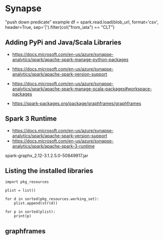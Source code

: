 # Synapse


"push down predicate" example
df = spark.read.load(blob_url, format='csv', header=True, sep='|').filter(col("from_iata") == "CLT")

## Adding PyPi and Java/Scala Libraries

- https://docs.microsoft.com/en-us/azure/synapse-analytics/spark/apache-spark-manage-python-packages
- https://docs.microsoft.com/en-us/azure/synapse-analytics/spark/apache-spark-version-support

- https://docs.microsoft.com/en-us/azure/synapse-analytics/spark/apache-spark-manage-scala-packages#workspace-packages
- https://spark-packages.org/package/graphframes/graphframes

## Spark 3 Runtime

-  https://docs.microsoft.com/en-us/azure/synapse-analytics/spark/apache-spark-version-support
- https://docs.microsoft.com/en-us/azure/synapse-analytics/spark/apache-spark-3-runtime

spark-graphx_2.12-3.1.2.5.0-50849917.jar

## Listing the installed libraries

```
import pkg_resources

plist = list()

for d in sorted(pkg_resources.working_set):
    plist.append(str(d))

for p in sorted(plist):
    print(p)
```

## graphframes


```

```

